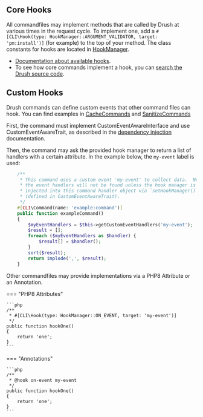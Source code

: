 
## Core Hooks
All commandfiles may implement methods that are called by Drush at various times in the request cycle. To implement one, add a `#[CLI\Hook(type: HookManager::ARGUMENT_VALIDATOR, target: 'pm:install')]` (for example) to the top of your method. The class constants for hooks are located in [HookManager](https://github.com/consolidation/annotated-command/blob/e01152f698eff4cb5df3ebfe5e097ef335dbd3c9/src/Hooks/HookManager.php#L30-L57). 

- [Documentation about available hooks](https://github.com/consolidation/annotated-command#hooks).
- To see how core commands implement a hook, you can [search the Drush source code](https://github.com/drush-ops/drush/search?q="%40#[CLI\Hook]"&type=Code&utf8=%E2%9C%93).

## Custom Hooks

Drush commands can define custom events that other command files can hook. You can find examples in [CacheCommands](https://github.com/drush-ops/drush/blob/12.x/src/Commands/core/CacheCommands.php) and [SanitizeCommands](https://github.com/drush-ops/drush/blob/12.x/src/Drupal/Commands/sql/SanitizeCommands.php)

First, the command must implement CustomEventAwareInterface and use CustomEventAwareTrait, as described in the [dependency injection](dependency-injection.md#inflection) documentation.

Then, the command may ask the provided hook manager to return a list of handlers with a certain attribute. In the example below, the `my-event` label is used:
```php
    /**
     * This command uses a custom event 'my-event' to collect data.  Note that
     * the event handlers will not be found unless the hook manager is
     * injected into this command handler object via `setHookManager()`
     * (defined in CustomEventAwareTrait).
     */
    #[CLI\Command(name: 'example:command')]  
    public function exampleCommand()
    {
        $myEventHandlers = $this->getCustomEventHandlers('my-event');
        $result = [];
        foreach ($myEventHandlers as $handler) {
            $result[] = $handler();
        }
        sort($result);
        return implode(',', $result);
    }
```

Other commandfiles may provide implementations via a PHP8 Attribute or an Annotation.

=== "PHP8 Attributes"

    ```php
    /**
     * #[CLI\Hook(type: HookManager::ON_EVENT, target: 'my-event')]
     */
    public function hookOne()
    {
        return 'one';
    }
    ```

=== "Annotations"

    ```php
    /**
     * @hook on-event my-event
     */
    public function hookOne()
    {
        return 'one';
    }
    ```
